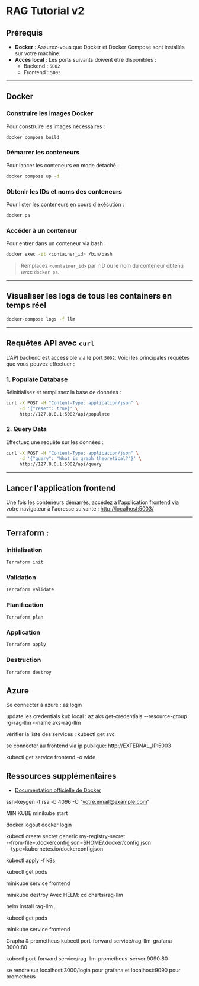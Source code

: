 # RAG Tutorial v2

## Prérequis

- **Docker** : Assurez-vous que Docker et Docker Compose sont installés sur votre machine.
- **Accès local** : Les ports suivants doivent être disponibles :
  - Backend : `5002`
  - Frontend : `5003`

---

## Docker

### Construire les images Docker
Pour construire les images nécessaires :
```bash
docker compose build
```

### Démarrer les conteneurs
Pour lancer les conteneurs en mode détaché :
```bash
docker compose up -d
```

### Obtenir les IDs et noms des conteneurs
Pour lister les conteneurs en cours d'exécution :
```bash
docker ps
```

### Accéder à un conteneur
Pour entrer dans un conteneur via bash :
```bash
docker exec -it <container_id> /bin/bash
```
> Remplacez `<container_id>` par l'ID ou le nom du conteneur obtenu avec `docker ps`.

---

## Visualiser les logs de tous les containers en temps réel

```bash
docker-compose logs -f llm
```

---

## Requêtes API avec `curl`

L'API backend est accessible via le port `5002`. Voici les principales requêtes que vous pouvez effectuer :

### 1. **Populate Database**
Réinitialisez et remplissez la base de données :
```bash
curl -X POST -H "Content-Type: application/json" \
     -d '{"reset": true}' \
     http://127.0.0.1:5002/api/populate
```

### 2. **Query Data**
Effectuez une requête sur les données :
```bash
curl -X POST -H "Content-Type: application/json" \
     -d '{"query": "What is graph theoretical?"}' \
     http://127.0.0.1:5002/api/query
```

---

## Lancer l'application frontend

Une fois les conteneurs démarrés, accédez à l'application frontend via votre navigateur à l'adresse suivante :
[http://localhost:5003/](http://localhost:5003/)

---

## Terraform : 

### Initialisation
```bash
Terraform init
```

### Validation
```bash
Terraform validate
```

### Planification 
```bash 
Terraform plan
```

### Application

```bash
Terraform apply
```

### Destruction 

```bash
Terraform destroy
```

## Azure 
Se connecter à azure :
az login

update les credentials kub local :
az aks get-credentials --resource-group rg-rag-llm --name aks-rag-llm

vérifier la liste des services :
kubectl get svc

se connecter au frontend via ip publique:
http://EXTERNAL_IP:5003

kubectl get service frontend -o wide

## Ressources supplémentaires

- [Documentation officielle de Docker](https://docs.docker.com/)

ssh-keygen -t rsa -b 4096 -C "votre.email@example.com"

MINIKUBE 
minikube start 

docker logout
docker login

kubectl create secret generic my-registry-secret \
    --from-file=.dockerconfigjson=$HOME/.docker/config.json \
    --type=kubernetes.io/dockerconfigjson

kubectl apply -f k8s

kubectl get pods

minikube service frontend

minikube destroy
Avec HELM:
cd charts/rag-llm

helm install rag-llm .

kubectl get pods

minikube service frontend 

Grapha & prometheus 
kubectl port-forward service/rag-llm-grafana 3000:80

kubectl port-forward service/rag-llm-prometheus-server 9090:80

se rendre sur localhost:3000/login pour grafana et localhost:9090 pour prometheus 


